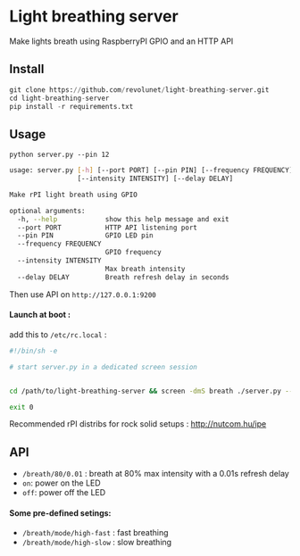 # Light breathing server

Make lights breath using RaspberryPI GPIO and an HTTP API

## Install

```python
git clone https://github.com/revolunet/light-breathing-server.git
cd light-breathing-server
pip install -r requirements.txt
```

## Usage

`python server.py --pin 12`

```sh
usage: server.py [-h] [--port PORT] [--pin PIN] [--frequency FREQUENCY]
                 [--intensity INTENSITY] [--delay DELAY]

Make rPI light breath using GPIO

optional arguments:
  -h, --help            show this help message and exit
  --port PORT           HTTP API listening port
  --pin PIN             GPIO LED pin
  --frequency FREQUENCY
                        GPIO frequency
  --intensity INTENSITY
                        Max breath intensity
  --delay DELAY         Breath refresh delay in seconds
```

Then use API on `http://127.0.0.1:9200` 

#### Launch at boot :

add this to `/etc/rc.local` :

```sh
#!/bin/sh -e

# start server.py in a dedicated screen session


cd /path/to/light-breathing-server && screen -dmS breath ./server.py --pin 12 --intensity 3 --delay 0.05

exit 0
```

Recommended rPI distribs for rock solid setups : http://nutcom.hu/ipe

## API

 - `/breath/80/0.01` : breath at 80% max intensity with a 0.01s refresh delay
 - `on`: power on the LED
 - `off`: power off the LED

#### Some pre-defined setings:

 - `/breath/mode/high-fast` : fast breathing
 - `/breath/mode/high-slow` : slow breathing
